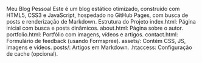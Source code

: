 Meu Blog Pessoal
Este é um blog estático otimizado, construído com HTML5, CSS3 e JavaScript, hospedado no
GitHub Pages, com busca de posts e renderização de Markdown.
Estrutura do Projeto
index.html: Página inicial com busca e posts dinâmicos.
about.html: Página sobre o autor.
portfolio.html: Portfólio com imagens, vídeos e artigos.
contact.html: Formulário de feedback (usando Formspree).
assets/: Contém CSS, JS, imagens e vídeos.
posts/: Artigos em Markdown.
.htaccess: Configuração de cache (opcional).
